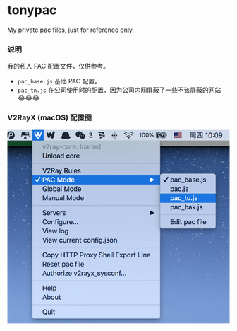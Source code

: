 # tonypac
My private pac files, just for reference only.

### 说明
我的私人 PAC 配置文件，仅供参考。

- `pac_base.js` 基础 PAC 配置。
- `pac_tn.js` 在公司使用时的配置，因为公司内网屏蔽了一些不该屏蔽的网站 😂😂😂


### V2RayX (macOS) 配置图

![](imgs/select-pac-config.jpg)